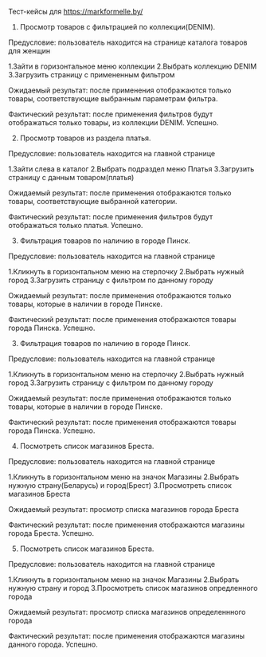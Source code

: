 Тест-кейсы для https://markformelle.by/
1) Просмотр товаров с фильтрацией по коллекции(DENIM).

Предусловие: пользователь находится на странице каталога товаров для женщин

1.Зайти в горизонтальное меню коллекции
2.Выбрать коллекцию DENIM
3.Загрузить страницу с примененным фильтром

Ожидаемый результат: после применения отображаются только товары, соответствующие выбранным параметрам фильтра.

Фактический результат: после применения фильтров будут отображаться только товары, из коллекции DENIM. Успешно.

2) Просмотр товаров из раздела платья.

Предусловие: пользователь находится на главной странице

1.Зайти слева в каталог 
2.Выбрать подраздел меню Платья
3.Загрузить страницу с данным товаром(платья)

Ожидаемый результат: после применения отображаются только товары, соответствующие выбранной категории.

Фактический результат: после применения фильтров будут отображаться только платья. Успешно.

3) Фильтрация товаров по наличию в городе Пинск.

Предусловие: пользователь находится на главной странице

1.Кликнуть в горизонтальном меню на стерлочку 
2.Выбрать нужный город
3.Загрузить страницу с фильтром по данному городу

Ожидаемый результат: после применения отображаются только товары, которые в наличии в городе Пинске.

Фактический результат: после применения отображаются товары города Пинска. Успешно.

3) Фильтрация товаров по наличию в городе Пинск.

Предусловие: пользователь находится на главной странице

1.Кликнуть в горизонтальном меню на стерлочку 
2.Выбрать нужный город
3.Загрузить страницу с фильтром по данному городу

Ожидаемый результат: после применения отображаются только товары, которые в наличии в городе Пинске.

Фактический результат: после применения отображаются товары города Пинска. Успешно.

4) Посмотреть список магазинов Бреста.

Предусловие: пользователь находится на главной странице

1.Кликнуть в горизонтальном меню на значок Магазины
2.Выбрать нужную страну(Беларусь) и город(Брест)
3.Просмотреть список магазинов Бреста

Ожидаемый результат: просмотр списка магазинов города Бреста

Фактический результат: после применения отображаются магазины города Бреста. Успешно.

5) Посмотреть список магазинов Бреста.

Предусловие: пользователь находится на главной странице

1.Кликнуть в горизонтальном меню на значок Магазины
2.Выбрать нужную страну и город
3.Просмотреть список магазинов опредленного города

Ожидаемый результат: просмотр списка магазинов определеннного города

Фактический результат: после применения отображаются магазины данного города. Успешно.
